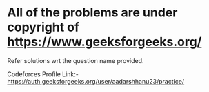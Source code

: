 # All of the problems are under copyright of https://www.geeksforgeeks.org/
Refer solutions wrt the question name provided.

Codeforces Profile Link:-https://auth.geeksforgeeks.org/user/aadarshhanu23/practice/
